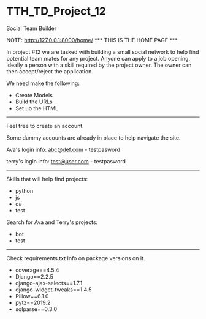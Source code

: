 # TTH_TD_Project_12
 Social Team Builder

NOTE: http://127.0.0.1:8000/home/ *** THIS IS THE HOME PAGE ***

In project #12 we are tasked with building a small social network
to help find potential team mates for any project. Anyone can
apply to a job opening, ideally a person with a skill required
by the project owner. The owner can then accept/reject the 
application. 

We need make the following:

* Create Models
* Build the URLs
* Set up the HTML 

-----------------------------------------

Feel free to create an account.

Some dummy accounts are already 
in place to help navigate the site.

Ava's login info:
abc@def.com - testpasword

terry's login info:
test@user.com - testpasword


-----------------------------------------

Skills that will help find projects:

* python
* js
* c#
* test

Search for Ava and Terry's projects:
* bot
* test

-----------------------------------------

Check requirements.txt Info on package versions on it.

* coverage==4.5.4
* Django==2.2.5
* django-ajax-selects==1.7.1
* django-widget-tweaks==1.4.5
* Pillow==6.1.0
* pytz==2019.2
* sqlparse==0.3.0
